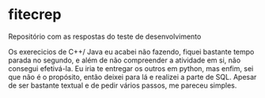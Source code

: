 # fitecrep
Repositório com as respostas do teste de desenvolvimento

Os exerecicios de C++/ Java eu acabei não fazendo, fiquei bastante tempo parada no segundo, e além de não compreender a atividade em si, não consegui efetivá-la. Eu iria te entregar os outros em python, mas enfim, sei que não é o propósito, então deixei para lá e realizei a parte de SQL.  Apesar de ser bastante textual e de pedir vários passos, me pareceu simples. 
